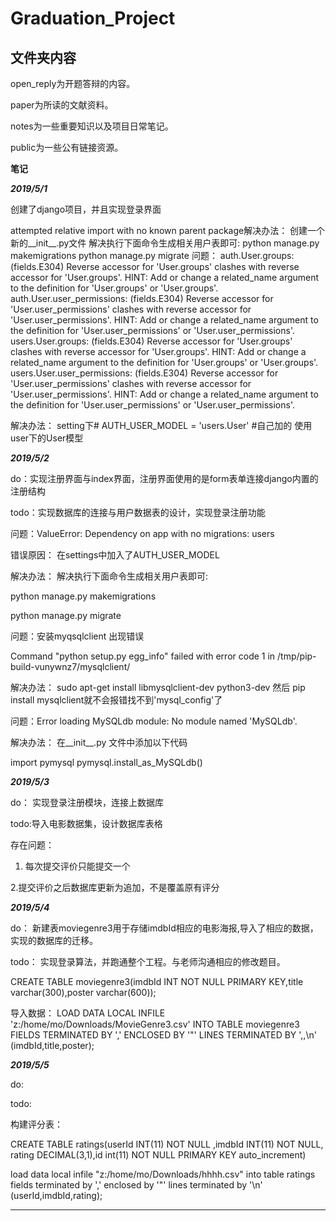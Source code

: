 # Graduation_Project
## 文件夹内容
   open_reply为开题答辩的内容。
   
   paper为所读的文献资料。
   
   notes为一些重要知识以及项目日常笔记。
   
   public为一些公有链接资源。
   
**笔记**

***2019/5/1***

创建了django项目，并且实现登录界面

attempted relative import with no known parent package解决办法：
创建一个新的__init__.py文件
 解决执行下面命令生成相关用户表即可:
    python manage.py  makemigrations
    python manage.py  migrate
问题：
auth.User.groups: (fields.E304) Reverse accessor for 'User.groups' clashes with reverse accessor for 'User.groups'.
	HINT: Add or change a related_name argument to the definition for 'User.groups' or 'User.groups'.
auth.User.user_permissions: (fields.E304) Reverse accessor for 'User.user_permissions' clashes with reverse accessor for 'User.user_permissions'.
	HINT: Add or change a related_name argument to the definition for 'User.user_permissions' or 'User.user_permissions'.
users.User.groups: (fields.E304) Reverse accessor for 'User.groups' clashes with reverse accessor for 'User.groups'.
	HINT: Add or change a related_name argument to the definition for 'User.groups' or 'User.groups'.
users.User.user_permissions: (fields.E304) Reverse accessor for 'User.user_permissions' clashes with reverse accessor for 'User.user_permissions'.
	HINT: Add or change a related_name argument to the definition for 'User.user_permissions' or 'User.user_permissions'.

解决办法：
setting下# AUTH_USER_MODEL = 'users.User'   #自己加的   使用user下的User模型

***2019/5/2***

do：实现注册界面与index界面，注册界面使用的是form表单连接django内置的注册结构

todo：实现数据库的连接与用户数据表的设计，实现登录注册功能


问题：ValueError: Dependency on app with no migrations: users

错误原因： 在settings中加入了AUTH_USER_MODEL 

解决办法： 
解决执行下面命令生成相关用户表即可:

python manage.py  makemigrations

python manage.py  migrate

问题：安装myqsqlclient 出现错误

Command "python setup.py egg_info" failed with error code 1 in /tmp/pip-build-vunywnz7/mysqlclient/

解决办法：
sudo  apt-get install libmysqlclient-dev python3-dev
然后
pip install mysqlclient就不会报错找不到'mysql_config'了

问题：Error loading MySQLdb module: No module named 'MySQLdb'.

解决办法：
在__init__.py 文件中添加以下代码

import pymysql
pymysql.install_as_MySQLdb()

***2019/5/3***

do：
实现登录注册模块，连接上数据库

todo:导入电影数据集，设计数据库表格

存在问题：
1. 每次提交评价只能提交一个

2.提交评价之后数据库更新为追加，不是覆盖原有评分

***2019/5/4***

do：
新建表moviegenre3用于存储imdbId相应的电影海报,导入了相应的数据，实现的数据库的迁移。

todo：
实现登录算法，并跑通整个工程。与老师沟通相应的修改题目。

CREATE TABLE moviegenre3(imdbId INT NOT NULL PRIMARY KEY,title varchar(300),poster varchar(600));

导入数据：
LOAD DATA LOCAL INFILE 'z:/home/mo/Downloads/MovieGenre3.csv' INTO TABLE moviegenre3
FIELDS TERMINATED BY ','
ENCLOSED BY '"'
LINES TERMINATED BY ',,\n'
(imdbId,title,poster);

***2019/5/5***

do:

todo:

构建评分表：

CREATE TABLE ratings(userId INT(11) NOT NULL ,imdbId INT(11) NOT NULL, rating DECIMAL(3,1),id int(11) NOT NULL PRIMARY KEY auto_increment)

load data local infile "z:/home/mo/Downloads/hhhh.csv" into table ratings fields terminated by ','
enclosed by '"'
lines terminated by '\n'
(userId,imdbId,rating);

****
